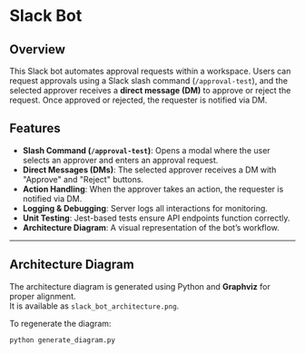 # Slack Bot

## Overview
This Slack bot automates approval requests within a workspace. Users can request approvals using a Slack slash command (`/approval-test`), and the selected approver receives a **direct message (DM)** to approve or reject the request. Once approved or rejected, the requester is notified via DM.

## Features
- **Slash Command (`/approval-test`)**: Opens a modal where the user selects an approver and enters an approval request.
- **Direct Messages (DMs)**: The selected approver receives a DM with "Approve" and "Reject" buttons.
- **Action Handling**: When the approver takes an action, the requester is notified via DM.
- **Logging & Debugging**: Server logs all interactions for monitoring.
- **Unit Testing**: Jest-based tests ensure API endpoints function correctly.
- **Architecture Diagram**: A visual representation of the bot’s workflow.

---

## Architecture Diagram
The architecture diagram is generated using Python and **Graphviz** for proper alignment.  
It is available as `slack_bot_architecture.png`.

To regenerate the diagram:
```sh
python generate_diagram.py
